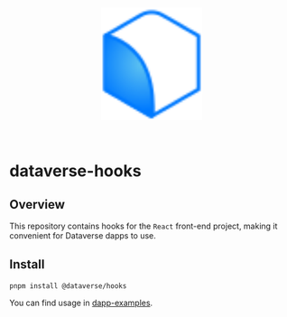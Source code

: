 <br/>
<p align="center">
<a href=" " target="_blank">
<img src="./logo.svg" width="180" alt="Dataverse logo">
</a >
</p >
<br/>

# dataverse-hooks

## Overview

This repository contains hooks for the `React` front-end project, making it
convenient for Dataverse dapps to use.

## Install

```
pnpm install @dataverse/hooks
```

You can find usage in
[dapp-examples](https://github.com/dataverse-os/dapp-examples).

